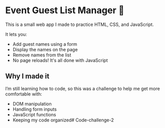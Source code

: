 # Event Guest List Manager 🎉

This is a small web app I made to practice HTML, CSS, and JavaScript.

It lets you:
- Add guest names using a form
- Display the names on the page
- Remove names from the list
- No page reloads! It's all done with JavaScript

## Why I made it

I’m still learning how to code, so this was a challenge to help me get more comfortable with:
- DOM manipulation
- Handling form inputs
- JavaScript functions
- Keeping my code organized# Code-challenge-2
